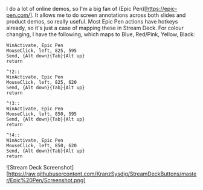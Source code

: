 I do a lot of online demos, so I'm a big fan of (Epic Pen)[https://epic-pen.com/]. It allows me to do screen annotations across both slides and product demos, so really useful. Most Epic Pen actions have hotkeys already, so it's just a case of mapping these in Stream Deck. For colour changing, I have the following, which maps to Blue, Red/Pink, Yellow, Black:

```^!1::
WinActivate, Epic Pen
MouseClick, left, 825, 595
Send, {Alt down}{Tab}{Alt up}
return

^!2::
WinActivate, Epic Pen
MouseClick, left, 825, 620
Send, {Alt down}{Tab}{Alt up}
return

^!3::
WinActivate, Epic Pen
MouseClick, left, 850, 595
Send, {Alt down}{Tab}{Alt up}
return

^!4::
WinActivate, Epic Pen
MouseClick, left, 850, 620
Send, {Alt down}{Tab}{Alt up}
return
```

![Stream Deck Screenshot][https://raw.githubusercontent.com/KranzSysdig/StreamDeckButtons/master/Epic%20Pen/Screenshot.png]